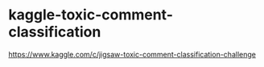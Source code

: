 # kaggle-toxic-comment-classification
https://www.kaggle.com/c/jigsaw-toxic-comment-classification-challenge
